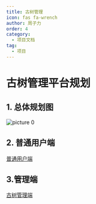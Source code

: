 ```yaml
---
title: 古树管理
icon: fas fa-wrench
author: 周子力
order: 4
category:
  - 项目文档
tag:
  - 项目
---
```


# 古树管理平台规划
## 1. 总体规划图
![picture 0](https://oss.docs.z-xin.net/c892e79af3bc16f956de87c0cde63b008038b0446aac65bddcd361be9762abb1.png)  

## 2. 普通用户端

[普通用户端](http://visitor.gushudev.c605.cn:8080)

## 3.管理端

[古树管理端](http://visitor.gushudev.c605.cn:8080)